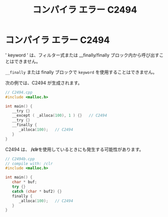﻿---
title: コンパイラ エラー C2494
ms.date: 11/04/2016
f1_keywords:
- C2494
helpviewer_keywords:
- C2494
ms.assetid: 5dfd07ab-351d-49c9-b54e-f0a104776ab8
ms.openlocfilehash: e46eff4ec2b1afdb309b3c4db89c9283e2fc8971
ms.sourcegitcommit: 16fa847794b60bf40c67d20f74751a67fccb602e
ms.translationtype: MT
ms.contentlocale: ja-JP
ms.lasthandoff: 12/03/2019
ms.locfileid: "74757034"
---
# <a name="compiler-error-c2494"></a>コンパイラ エラー C2494

' keyword ' は、フィルター式または __finally/finally ブロック内から呼び出すことはできません。

`__finally` または finally ブロックで `keyword` を使用することはできません。

次の例では、C2494 が生成されます。

```cpp
// C2494.cpp
#include <malloc.h>

int main() {
   __try {}
   __except ( _alloca(100), 1 ) {}   // C2494
   __try {}
   __finally {
      _alloca(100);   // C2494
   }
}
```

C2494 は、 **/clr**を使用しているときにも発生する可能性があります。

```cpp
// C2494b.cpp
// compile with: /clr
#include <malloc.h>

int main() {
   char * buf;
   try {}
   catch (char * buf2) {}
   finally {
      _alloca(100);   // C2494
   }
}
```
